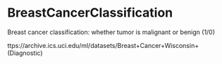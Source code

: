 # BreastCancerClassification
Breast cancer classification: whether tumor is malignant or benign (1/0)

ttps://archive.ics.uci.edu/ml/datasets/Breast+Cancer+Wisconsin+(Diagnostic)
